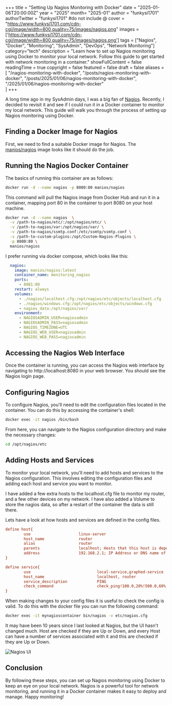 +++
title = "Setting Up Nagios Monitoring with Docker"
date = "2025-01-06T20:00:00Z"
year = "2025"
month= "2025-01"
author = "funkysi1701"
authorTwitter = "funkysi1701" #do not include @
cover = "https://www.funkysi1701.com/cdn-cgi/image/width=800,quality=75/images/nagios.png"
images =['https://www.funkysi1701.com/cdn-cgi/image/width=800,quality=75/images/nagios.png']
tags = ["Nagios", "Docker", "Monitoring", "SysAdmin", "DevOps", "Network Monitoring"]
category="tech"
description = "Learn how to set up Nagios monitoring using Docker to monitor your local network. Follow this guide to get started with network monitoring in a container."
showFullContent = false
readingTime = true
copyright = false
featured = false
draft = false
aliases = [
    "/nagios-monitoring-with-docker",
    "/posts/nagios-monitoring-with-docker",
    "/posts/2025/01/06/nagios-monitoring-with-docker",
    "/2025/01/06/nagios-monitoring-with-docker"    
]
+++

A long time ago in my SysAdmin days, I was a big fan of [Nagios](/posts/2014/i-love-nagios/). Recently, I decided to revisit it and see if I could run it in a Docker container to monitor my local network. This guide will walk you through the process of setting up Nagios monitoring using Docker.

## Finding a Docker Image for Nagios

First, we need to find a suitable Docker image for Nagios. The [manios/nagios](https://hub.docker.com/r/manios/nagios) image looks like it should do the job.

## Running the Nagios Docker Container

The basics of running this container are as follows:

```bash
docker run -d --name nagios -p 8080:80 manios/nagios
```
This command will pull the Nagios image from Docker Hub and run it in a container, mapping port 80 in the container to port 8080 on your host machine.

```bash
docker run -d --name nagios  \
  -v /path-to-nagios/etc/:/opt/nagios/etc/ \
  -v /path-to-nagios/var:/opt/nagios/var/ \
  -v /path-to-nagios/ssmtp.conf:/etc/ssmtp/ssmtp.conf \
  -v /path-to-custom-plugins:/opt/Custom-Nagios-Plugins \
  -p 8080:80 \
  manios/nagios
```

I prefer running via docker compose, which looks like this:

```yaml 
  nagios:
    image: manios/nagios:latest
    container_name: monitoring_nagios
    ports:
      - 8081:80
    restart: always
    volumes:
      - ./nagios/localhost.cfg:/opt/nagios/etc/objects/localhost.cfg
      - ./nagios/windows.cfg:/opt/nagios/etc/objects/windows.cfg
      - nagios_data:/opt/nagios/var/
    environment:
      - NAGIOSADMIN_USER=nagiosadmin
      - NAGIOSADMIN_PASS=nagiosadmin
      - NAGIOS_TIMEZONE=UTC
      - NAGIOS_WEB_USER=nagiosadmin
      - NAGIOS_WEB_PASS=nagiosadmin
``` 

## Accessing the Nagios Web Interface

Once the container is running, you can access the Nagios web interface by navigating to http://localhost:8080 in your web browser. You should see the Nagios login page.

## Configuring Nagios
To configure Nagios, you'll need to edit the configuration files located in the container. You can do this by accessing the container's shell:

```bash
docker exec -it nagios /bin/bash
```

From here, you can navigate to the Nagios configuration directory and make the necessary changes:

```bash
cd /opt/nagios/etc
```

## Adding Hosts and Services

To monitor your local network, you'll need to add hosts and services to the Nagios configuration. This involves editing the configuration files and adding each host and service you want to monitor. 

I have added a few extra hosts to the localhost.cfg file to monitor my router, and a few other devices on my network. I have also added a Volume to store the nagios data, so after a restart of the container the data is still there.

Lets have a look at how hosts and services are defined in the config files.

```cfg
define host{
        use                     linux-server
        host_name               router
        alias                   router
        parents                 localhost; Hosts that this host is dependent on  
        address                 192.168.2.1; IP Address or DNS name of the host
}
```
```cfg
define service{
        use                             local-service,graphed-service
        host_name                       localhost, router
        service_description             PING
        check_command                   check_ping!100.0,20%!500.0,60%
}
```

When making changes to your config files it is useful to check the config is valid. To do this with the docker file you can run the following command:

```bash
docker exec -it mynagioscontainer bin/nagios -v etc/nagios.cfg
```

It may have been 10 years since I last looked at Nagios, but the UI hasn't changed much. Host are checked if they are Up or Down, and every Host can have a number of services associated with it and this are checked if they are Up or Down. 

![Nagios UI](https://www.funkysi1701.com/cdn-cgi/image/width=800,quality=75/images/nagios.png)

## Conclusion

By following these steps, you can set up Nagios monitoring using Docker to keep an eye on your local network. Nagios is a powerful tool for network monitoring, and running it in a Docker container makes it easy to deploy and manage. Happy monitoring!